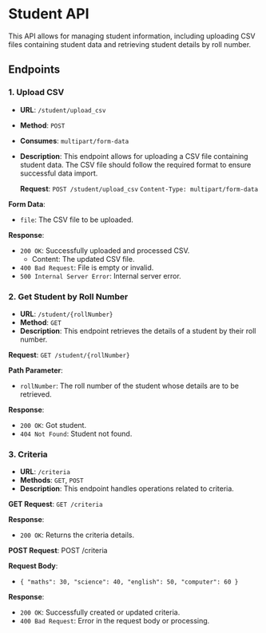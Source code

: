 # Student API

This API allows for managing student information, including uploading CSV files containing student data and retrieving student details by roll number.

## Endpoints

### 1. Upload CSV

- **URL**: `/student/upload_csv`
- **Method**: `POST`
- **Consumes**: `multipart/form-data`
- **Description**: This endpoint allows for uploading a CSV file containing student data. The CSV file should follow the required format to ensure successful data import.

  **Request**:
`POST /student/upload_csv`
`Content-Type: multipart/form-data`

**Form Data**:
- `file`: The CSV file to be uploaded.

**Response**:
- `200 OK`: Successfully uploaded and processed CSV.
  - Content: The updated CSV file.
- `400 Bad Request`: File is empty or invalid.
- `500 Internal Server Error`: Internal server error.

### 2. Get Student by Roll Number

- **URL**: `/student/{rollNumber}`
- **Method**: `GET`
- **Description**: This endpoint retrieves the details of a student by their roll number.

**Request**:
`GET /student/{rollNumber}`


**Path Parameter**:
- `rollNumber`: The roll number of the student whose details are to be retrieved.

**Response**:
- `200 OK`: Got student.
- `404 Not Found`: Student not found.

### 3. Criteria

- **URL**: `/criteria`
- **Methods**: `GET`, `POST`
- **Description**: This endpoint handles operations related to criteria.

**GET Request**:
`GET /criteria`


**Response**:
- `200 OK`: Returns the criteria details.

**POST Request**:
POST /criteria


**Request Body**:
- `
{
  "maths": 30,
  "science": 40,
  "english": 50,
  "computer": 60
}
`

**Response**:
- `200 OK`: Successfully created or updated criteria.
- `400 Bad Request`: Error in the request body or processing.
